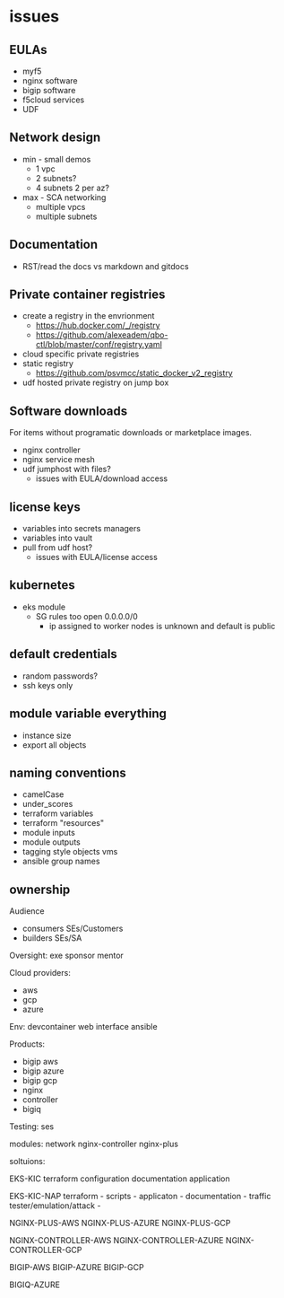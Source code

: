 # issues
## EULAs
 - myf5
  - nginx software
  - bigip software
 - f5cloud services
 - UDF

## Network design
- min - small demos
  - 1 vpc
  - 2 subnets?
  - 4 subnets 2 per az?
- max - SCA networking
  - multiple vpcs
  - multiple subnets

## Documentation

- RST/read the docs vs markdown and gitdocs

## Private container registries
- create a registry in the envrionment
  - https://hub.docker.com/_/registry
  - https://github.com/alexeadem/qbo-ctl/blob/master/conf/registry.yaml
- cloud specific private registries
- static registry
  - https://github.com/psvmcc/static_docker_v2_registry
- udf hosted private registry on jump box

## Software downloads

For items without programatic downloads or marketplace images.

- nginx controller
- nginx service mesh
- udf jumphost with files?
  - issues with EULA/download access

## license keys

- variables into secrets managers
- variables into vault
- pull from udf host?
  - issues with EULA/license access


## kubernetes
- eks module
  - SG rules too open 0.0.0.0/0
    - ip assigned to worker nodes is unknown and default is public

## default credentials
- random passwords?
- ssh keys only

## module variable everything
 - instance size
 - export all objects

## naming conventions
 - camelCase
 - under_scores
 - terraform variables
 - terraform "resources"
 - module inputs
 - module outputs
 - tagging style objects vms
 - ansible group names

## ownership

Audience
 - consumers  SEs/Customers
 - builders SEs/SA

Oversight:
exe sponsor
 mentor

Cloud providers:
- aws
- gcp
- azure

Env:
devcontainer
web interface
ansible

Products:
- bigip aws
- bigip azure
- bigip gcp
- nginx
- controller
- bigiq

Testing:
ses

modules:
network
nginx-controller
nginx-plus


soltuions:

EKS-KIC
terraform
configuration
documentation
application

EKS-KIC-NAP
terraform -
scripts -
applicaton -
documentation -
traffic tester/emulation/attack -

NGINX-PLUS-AWS
NGINX-PLUS-AZURE
NGINX-PLUS-GCP

NGINX-CONTROLLER-AWS
NGINX-CONTROLLER-AZURE
NGINX-CONTROLLER-GCP

BIGIP-AWS
BIGIP-AZURE
BIGIP-GCP

BIGIQ-AZURE
